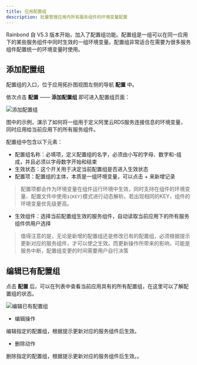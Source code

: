 ```yaml
---
title: 应用配置组
description: 批量管理应用内所有服务组件的环境变量配置
---
```



Rainbond 自 V5.3 版本开始，加入了配置组功能。配置组是一组可以在同一应用下的某些服务组件中同时生效的一组环境变量。配置组非常适合在需要为很多服务组件配置统一的环境变量时使用。


## 添加配置组

配置组的入口，位于应用拓扑图视图左侧的导航 **配置** 中。

依次点击 **配置** —— **添加配置组** 即可进入配置组页面：

![添加配置组](https://static.goodrain.com/docs/5.3/user-manual/config-group/config-group-1.png)

图中的示例，演示了如何将一组用于定义阿里云RDS服务连接信息的环境变量，同时应用给当前应用下的所有服务组件。

配置组中包含以下元素：

- 配置组名称：必填项，定义配置组的名字，必须由小写的字母、数字和-组成，并且必须以字母数字开始和结束
- 生效状态：这个开关用于决定当前配置组是否进入生效状态
- 配置项：配置组的主体，本质是一组环境变量，可以点击 + 来新增记录

> 配置项都会作为环境变量在组件运行环境中生效，同时支持在组件的环境变量、配置文件中使用`${KEY}`模式进行动态解析。若出现相同的KEY，组件的环境变量优先级更高。

- 生效组件：选择当前配置组生效的服务组件，自动读取当前应用下的所有服务组件供用户选择

> 值得注意的是，无论是新增的配置组还是修改已有的配置组，必须根据提示更新对应的服务组件，才可以使之生效。而更新操作所带来的影响，可能是服务中断，配置组变更的时间需要用户自行决策

## 编辑已有配置组

点击 **配置** 后，可以在列表中查看当前应用具有的所有配置组，在这里可以了解配置组的状态。

![编辑已有配置组](https://static.goodrain.com/docs/5.3/user-manual/config-group/config-group-2.png)

* 编辑操作

编辑指定的配置组，根据提示更新对应的服务组件后生效。

* 删除动作

删除指定的配置组，根据提示更新对应的服务组件后生效。。
